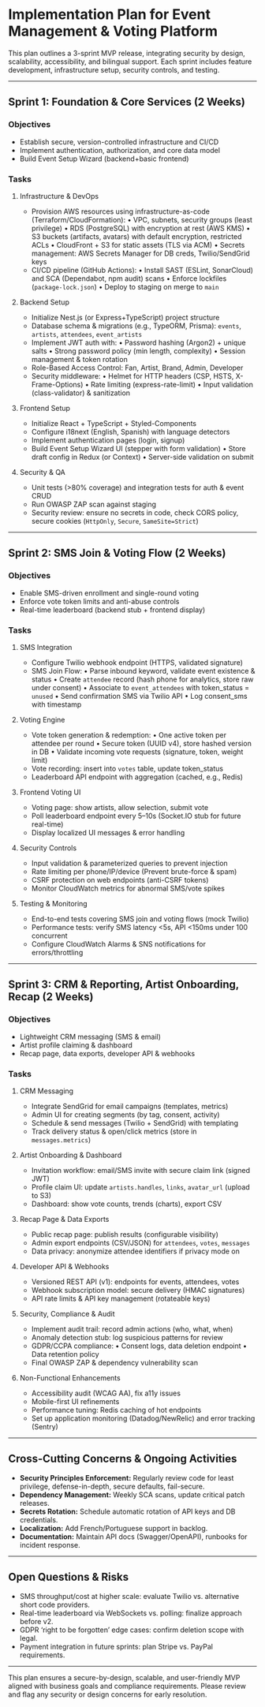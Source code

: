 # Implementation Plan for Event Management & Voting Platform

This plan outlines a 3-sprint MVP release, integrating security by design, scalability, accessibility, and bilingual support. Each sprint includes feature development, infrastructure setup, security controls, and testing.

---

## Sprint 1: Foundation & Core Services (2 Weeks)

### Objectives
- Establish secure, version-controlled infrastructure and CI/CD
- Implement authentication, authorization, and core data model
- Build Event Setup Wizard (backend+basic frontend)

### Tasks

1. Infrastructure & DevOps
   - Provision AWS resources using infrastructure-as-code (Terraform/CloudFormation):
     • VPC, subnets, security groups (least privilege)
     • RDS (PostgreSQL) with encryption at rest (AWS KMS)
     • S3 buckets (artifacts, avatars) with default encryption, restricted ACLs
     • CloudFront + S3 for static assets (TLS via ACM)
     • Secrets management: AWS Secrets Manager for DB creds, Twilio/SendGrid keys
   - CI/CD pipeline (GitHub Actions):
     • Install SAST (ESLint, SonarCloud) and SCA (Dependabot, npm audit) scans
     • Enforce lockfiles (`package-lock.json`)
     • Deploy to staging on merge to `main`

2. Backend Setup
   - Initialize Nest.js (or Express+TypeScript) project structure
   - Database schema & migrations (e.g., TypeORM, Prisma): `events`, `artists`, `attendees`, `event_artists`
   - Implement JWT auth with:
     • Password hashing (Argon2) + unique salts
     • Strong password policy (min length, complexity)
     • Session management & token rotation
   - Role-Based Access Control: Fan, Artist, Brand, Admin, Developer
   - Security middleware:
     • Helmet for HTTP headers (CSP, HSTS, X-Frame-Options)
     • Rate limiting (express-rate-limit)
     • Input validation (class-validator) & sanitization

3. Frontend Setup
   - Initialize React + TypeScript + Styled-Components
   - Configure i18next (English, Spanish) with language detectors
   - Implement authentication pages (login, signup)
   - Build Event Setup Wizard UI (stepper with form validation)
     • Store draft config in Redux (or Context)
     • Server-side validation on submit

4. Security & QA
   - Unit tests (>80% coverage) and integration tests for auth & event CRUD
   - Run OWASP ZAP scan against staging
   - Security review: ensure no secrets in code, check CORS policy, secure cookies (`HttpOnly`, `Secure`, `SameSite=Strict`)

---

## Sprint 2: SMS Join & Voting Flow (2 Weeks)

### Objectives
- Enable SMS-driven enrollment and single-round voting
- Enforce vote token limits and anti-abuse controls
- Real-time leaderboard (backend stub + frontend display)

### Tasks

1. SMS Integration
   - Configure Twilio webhook endpoint (HTTPS, validated signature)
   - SMS Join Flow:
     • Parse inbound keyword, validate event existence & status
     • Create `attendee` record (hash phone for analytics, store raw under consent)
     • Associate to `event_attendees` with token_status = `unused`
     • Send confirmation SMS via Twilio API
     • Log consent_sms with timestamp

2. Voting Engine
   - Vote token generation & redemption:
     • One active token per attendee per round
     • Secure token (UUID v4), store hashed version in DB
     • Validate incoming vote requests (signature, token, weight limit)
   - Vote recording: insert into `votes` table, update token_status
   - Leaderboard API endpoint with aggregation (cached, e.g., Redis)

3. Frontend Voting UI
   - Voting page: show artists, allow selection, submit vote
   - Poll leaderboard endpoint every 5–10s (Socket.IO stub for future real-time)
   - Display localized UI messages & error handling

4. Security Controls
   - Input validation & parameterized queries to prevent injection
   - Rate limiting per phone/IP/device (Prevent brute-force & spam)
   - CSRF protection on web endpoints (anti-CSRF tokens)
   - Monitor CloudWatch metrics for abnormal SMS/vote spikes

5. Testing & Monitoring
   - End-to-end tests covering SMS join and voting flows (mock Twilio)
   - Performance tests: verify SMS latency <5s, API <150ms under 100 concurrent
   - Configure CloudWatch Alarms & SNS notifications for errors/throttling

---

## Sprint 3: CRM & Reporting, Artist Onboarding, Recap (2 Weeks)

### Objectives
- Lightweight CRM messaging (SMS & email)
- Artist profile claiming & dashboard
- Recap page, data exports, developer API & webhooks

### Tasks

1. CRM Messaging
   - Integrate SendGrid for email campaigns (templates, metrics)
   - Admin UI for creating segments (by tag, consent, activity)
   - Schedule & send messages (Twilio + SendGrid) with templating
   - Track delivery status & open/click metrics (store in `messages.metrics`)

2. Artist Onboarding & Dashboard
   - Invitation workflow: email/SMS invite with secure claim link (signed JWT)
   - Profile claim UI: update `artists.handles`, `links`, `avatar_url` (upload to S3)
   - Dashboard: show vote counts, trends (charts), export CSV

3. Recap Page & Data Exports
   - Public recap page: publish results (configurable visibility)
   - Admin export endpoints (CSV/JSON) for `attendees`, `votes`, `messages`
   - Data privacy: anonymize attendee identifiers if privacy mode on

4. Developer API & Webhooks
   - Versioned REST API (v1): endpoints for events, attendees, votes
   - Webhook subscription model: secure delivery (HMAC signatures)
   - API rate limits & API key management (rotateable keys)

5. Security, Compliance & Audit
   - Implement audit trail: record admin actions (who, what, when)
   - Anomaly detection stub: log suspicious patterns for review
   - GDPR/CCPA compliance:
     • Consent logs, data deletion endpoint
     • Data retention policy
   - Final OWASP ZAP & dependency vulnerability scan

6. Non-Functional Enhancements
   - Accessibility audit (WCAG AA), fix a11y issues
   - Mobile-first UI refinements
   - Performance tuning: Redis caching of hot endpoints
   - Set up application monitoring (Datadog/NewRelic) and error tracking (Sentry)

---

## Cross-Cutting Concerns & Ongoing Activities

- **Security Principles Enforcement:** Regularly review code for least privilege, defense-in-depth, secure defaults, fail-secure.
- **Dependency Management:** Weekly SCA scans, update critical patch releases.
- **Secrets Rotation:** Schedule automatic rotation of API keys and DB credentials.
- **Localization:** Add French/Portuguese support in backlog.
- **Documentation:** Maintain API docs (Swagger/OpenAPI), runbooks for incident response.

---

## Open Questions & Risks

- SMS throughput/cost at higher scale: evaluate Twilio vs. alternative short code providers.
- Real-time leaderboard via WebSockets vs. polling: finalize approach before v2.
- GDPR ‘right to be forgotten’ edge cases: confirm deletion scope with legal.
- Payment integration in future sprints: plan Stripe vs. PayPal requirements.

---

This plan ensures a secure-by-design, scalable, and user-friendly MVP aligned with business goals and compliance requirements. Please review and flag any security or design concerns for early resolution.